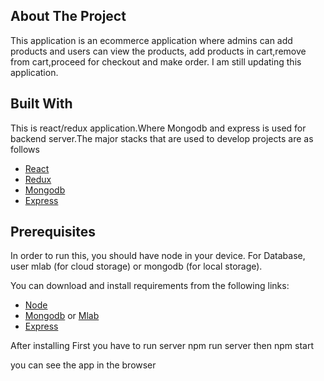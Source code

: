 ## About The Project

This application is an ecommerce application where admins can add products and users can view the products, add products in cart,remove from cart,proceed for checkout and make order. I am still updating this application.

## Built With

This is react/redux application.Where Mongodb and express is used for backend server.The major stacks that are used to develop projects are as follows

- [React](https://reactjs.org/)
- [Redux](https://redux.js.org/)
- [Mongodb](https://www.mongodb.com/)
- [Express](https://expressjs.com/)


## Prerequisites

In order to run this, you should have node in your device. For Database, user mlab (for cloud storage) or mongodb (for local storage).

You can download and install requirements from the following links:

- [Node](https://nodejs.org/en/)
- [Mongodb](https://www.mongodb.com/) or [Mlab](https://www.mlab.com/)
- [Express](https://expressjs.com/)

After installing 
 First you have to run server
npm run server 
then
npm start

you can see the app in the browser


